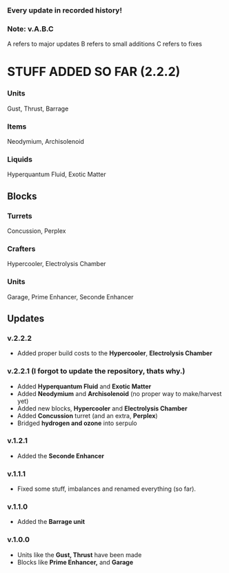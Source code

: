 ### Every update in recorded history! 
### Note: v.A.B.C
A refers to major updates
B refers to small additions
C refers to fixes

# STUFF ADDED SO FAR (2.2.2)
### Units
Gust, Thrust, Barrage
### Items
Neodymium, Archisolenoid
### Liquids
Hyperquantum Fluid, Exotic Matter
## Blocks
### Turrets
Concussion, Perplex
### Crafters
Hypercooler, Electrolysis Chamber
### Units
Garage, Prime Enhancer, Seconde Enhancer



## Updates
### v.2.2.2
- Added proper build costs to the **Hypercooler**, **Electrolysis Chamber**
### v.2.2.1 (I forgot to update the repository, thats why.)
- Added **Hyperquantum Fluid** and **Exotic Matter**
- Added **Neodymium** and **Archisolenoid** (no proper way to make/harvest yet)
- Added new blocks, **Hypercooler** and **Electrolysis Chamber**
- Added **Concussion** turret (and an extra, **Perplex**)
- Bridged **hydrogen and ozone** into serpulo
### v.1.2.1
- Added the **Seconde Enhancer**
### v.1.1.1
- Fixed some stuff, imbalances and renamed everything (so far).
### v.1.1.0
- Added the **Barrage unit**
### v.1.0.0
- Units like the **Gust, Thrust** have been made
- Blocks like **Prime Enhancer,** and **Garage**
